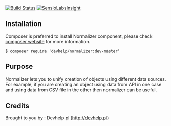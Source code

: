 [![Build Status](https://travis-ci.org/devhelp/normalizer.png)](https://travis-ci.org/devhelp/normalizer)
[![SensioLabsInsight](https://insight.sensiolabs.com/projects/96d35769-955e-4823-8de9-3b576505b144/mini.png)](https://insight.sensiolabs.com/projects/96d35769-955e-4823-8de9-3b576505b144)

## Installation

Composer is preferred to install Normalizer component, please check [composer website](http://getcomposer.org) for more information.

```
$ composer require 'devhelp/normalizer:dev-master'
```

## Purpose

Normalizer lets you to unify creation of objects using different data sources. For example, if you are creating an object
using data from API in one case and using data from CSV file in the other then normalizer can be useful.

## Credits

Brought to you by : Devhelp.pl (http://devhelp.pl)
